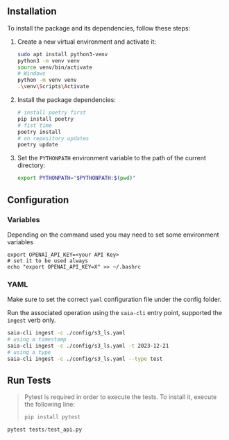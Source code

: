 ## Installation

To install the package and its dependencies, follow these steps:

1. Create a new virtual environment and activate it:

   ```bash
   sudo apt install python3-venv
   python3 -m venv venv
   source venv/bin/activate
   # Windows
   python -m venv venv
   .\venv\Scripts\Activate
   ```
2. Install the package dependencies:

   ```bash
   # install poetry first
   pip install poetry
   # fist time
   poetry install
   # on repository updates
   poetry update
   ```
3. Set the `PYTHONPATH` environment variable to the path of the current directory:

   ```bash
   export PYTHONPATH="$PYTHONPATH:$(pwd)"
   ```

## Configuration

### Variables

Depending on the command used you may need to set some environment variables

```
export OPENAI_API_KEY=<your API Key>
# set it to be used always
echo "export OPENAI_API_KEY=X" >> ~/.bashrc
```

### YAML

Make sure to set the correct `yaml` configuration file under the config folder.

Run the associated operation using the `saia-cli` entry point, supported the `ingest` verb only.

```bash
saia-cli ingest -c ./config/s3_ls.yaml
# using a timestamp
saia-cli ingest -c ./config/s3_ls.yaml -t 2023-12-21
# using a type
saia-cli ingest -c ./config/s3_ls.yaml --type test
```

## Run Tests

> Pytest is required in order to execute the tests. To install it, execute the following line:
>
> ```bash
> pip install pytest
> ```

```python
pytest tests/test_api.py
```
